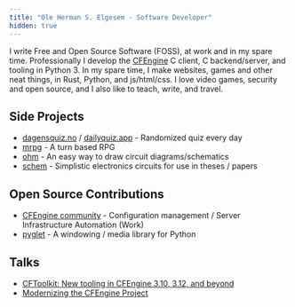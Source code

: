 ```yaml
---
title: "Ole Herman S. Elgesem - Software Developer"
hidden: true
---
```


I write Free and Open Source Software (FOSS), at work and in my spare time.
Professionally I develop the [CFEngine](https://github.com/cfengine/core) C client, C backend/server, and tooling in Python 3.
In my spare time, I make websites, games and other neat things, in Rust, Python, and js/html/css.
I love video games, security and open source, and I also like to teach, write, and travel.

## Side Projects

* [dagensquiz.no](https://dagensquiz.no) / [dailyquiz.app](https://dailyquiz.app) - Randomized quiz every day
* [mrpg](https://github.com/olehermanse/mrpg) - A turn based RPG
* [ohm](https://github.com/olehermanse/ohm) - An easy way to draw circuit diagrams/schematics
* [schem](https://github.com/olehermanse/schem) - Simplistic electronics circuits for use in theses / papers

## Open Source Contributions

* [CFEngine community](https://github.com/cfengine/core/pulls?utf8=%E2%9C%93&q=author%3Aolehermanse) - Configuration management / Server Infrastructure Automation (Work)
* [pyglet](https://github.com/pyglet/pyglet/pulls?utf8=%E2%9C%93&q=author%3Aolehermanse) - A windowing / media library for Python

## Talks

* [CFToolkit: New tooling in CFEngine 3.10, 3.12, and beyond](https://www.youtube.com/watch?v=q50_QTd1AN4)
* [Modernizing the CFEngine Project](https://www.youtube.com/watch?v=mREWIz2zqws)
